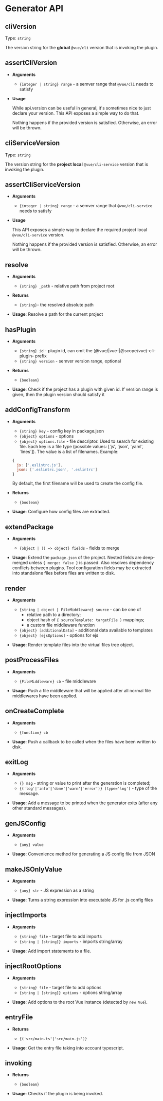 # Generator API

## cliVersion

Type: `string`

The version string for the **global** `@vue/cli` version that is invoking the plugin.


## assertCliVersion

- **Arguments**
  - `{integer | string} range` - a semver range that `@vue/cli` needs to satisfy

- **Usage**

  While api.version can be useful in general, it's sometimes nice to just declare your version.
  This API exposes a simple way to do that.

  Nothing happens if the provided version is satisfied. Otherwise, an error will be thrown.


## cliServiceVersion

Type: `string`

The version string for the **project local** `@vue/cli-service` version that is invoking the plugin.


## assertCliServiceVersion

- **Arguments**
  - `{integer | string} range` - a semver range that `@vue/cli-service` needs to satisfy

- **Usage**

  This API exposes a simple way to declare the required project local `@vue/cli-service` version.

  Nothing happens if the provided version is satisfied. Otherwise, an error will be thrown.


## resolve

- **Arguments**
  - `{string} _path` - relative path from project root

- **Returns**
  - `{string}`- the resolved absolute path

- **Usage**:
Resolve a path for the current project

## hasPlugin

- **Arguments**
  - `{string} id` - plugin id, can omit the (@vue/|vue-|@scope/vue)-cli-plugin- prefix
  - `{string} version` - semver version range, optional

- **Returns**
  - `{boolean}`

- **Usage**:
Check if the project has a plugin with given id. If version range is given, then the plugin version should satisfy it

## addConfigTransform

- **Arguments**
  - `{string} key` - config key in package.json
  - `{object} options` - options
  - `{object} options.file` - file descriptor. Used to search for existing file. Each key is a file type (possible values: ['js', 'json', 'yaml', 'lines']). The value is a list of filenames.
  Example:
  ```js
  {
    js: ['.eslintrc.js'],
    json: ['.eslintrc.json', '.eslintrc']
  }
  ```
  By default, the first filename will be used to create the config file.

- **Returns**
  - `{boolean}`

- **Usage**:
Configure how config files are extracted.

## extendPackage

- **Arguments**
  - `{object | () => object} fields` - fields to merge

- **Usage**:
Extend the `package.json` of the project. Nested fields are deep-merged unless `{ merge: false }` is passed. Also resolves dependency conflicts between plugins. Tool configuration fields may be extracted into standalone files before files are written to disk.

## render

- **Arguments**
  - `{string | object | FileMiddleware} source` - can be one of
    - relative path to a directory;
    - object hash of `{ sourceTemplate: targetFile }` mappings;
    - a custom file middleware function
  - `{object} [additionalData]` - additional data available to templates
  - `{object} [ejsOptions]` - options for ejs

- **Usage**:
Render template files into the virtual files tree object.

## postProcessFiles

- **Arguments**
  - `{FileMiddleware} cb` - file middleware

- **Usage**:
Push a file middleware that will be applied after all normal file middlewares have been applied.

## onCreateComplete

- **Arguments**
  - `{function} cb`

- **Usage**:
Push a callback to be called when the files have been written to disk.

## exitLog

- **Arguments**
  - `{} msg` - string or value to print after the generation is completed;
  - `{('log'|'info'|'done'|'warn'|'error')} [type='log']` - type of the message.

- **Usage**:
Add a message to be printed when the generator exits (after any other standard messages).

## genJSConfig

- **Arguments**
  - `{any} value`

- **Usage**:
Convenience method for generating a JS config file from JSON

## makeJSOnlyValue

- **Arguments**
  - `{any} str` - JS expression as a string

- **Usage**:
Turns a string expression into executable JS for .js config files

## injectImports

- **Arguments**
  - `{string} file` - target file to add imports
  - `{string | [string]} imports` - imports string/array

- **Usage**:
Add import statements to a file.

## injectRootOptions

- **Arguments**
  - `{string} file` - target file to add options
  - `{string | [string]} options` - options string/array

- **Usage**:
Add options to the root Vue instance (detected by `new Vue`).

## entryFile

- **Returns**
  - `{('src/main.ts'|'src/main.js')}`

- **Usage**:
Get the entry file taking into account typescript.

## invoking

- **Returns**
  - `{boolean}`

- **Usage**:
Checks if the plugin is being invoked.
